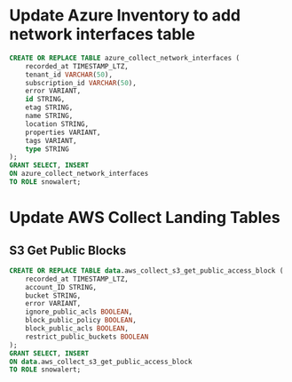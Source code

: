 # Update Azure Inventory to add network interfaces table

```sql
CREATE OR REPLACE TABLE azure_collect_network_interfaces (
    recorded_at TIMESTAMP_LTZ,
    tenant_id VARCHAR(50),
    subscription_id VARCHAR(50),
    error VARIANT,
    id STRING,
    etag STRING,
    name STRING,
    location STRING,
    properties VARIANT,
    tags VARIANT,
    type STRING
);
GRANT SELECT, INSERT
ON azure_collect_network_interfaces
TO ROLE snowalert;
```

# Update AWS Collect Landing Tables
## S3 Get Public Blocks
```sql
CREATE OR REPLACE TABLE data.aws_collect_s3_get_public_access_block (
    recorded_at TIMESTAMP_LTZ,
    account_ID STRING,
    bucket STRING,
    error VARIANT,
    ignore_public_acls BOOLEAN,
    block_public_policy BOOLEAN,
    block_public_acls BOOLEAN,
    restrict_public_buckets BOOLEAN
);
GRANT SELECT, INSERT
ON data.aws_collect_s3_get_public_access_block
TO ROLE snowalert;
```
